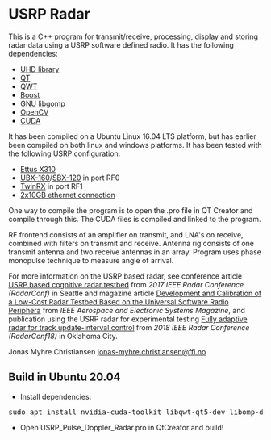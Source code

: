 # USRP Radar
This is a C++ program for transmit/receive, processing, display and storing radar data using a USRP software defined radio. It has the following dependencies:
* [UHD library](https://github.com/EttusResearch/uhd)
* [QT](https://www.qt.io/developers/)
* [QWT](http://qwt.sourceforge.net/)
* [Boost](https://www.boost.org/)
* [GNU libgomp](https://gcc.gnu.org/onlinedocs/libgomp/)
* [OpenCV](https://opencv.org/)
* [CUDA](https://developer.nvidia.com/cuda-downloads)

It has been compiled on a Ubuntu Linux 16.04 LTS platform, but has earlier been compiled on both linux and windows platforms. It has been tested with the following USRP configuration:
* [Ettus X310](https://kb.ettus.com/X300/X310)
* [UBX-160](https://www.ettus.com/product/details/UBX160)/[SBX-120](https://www.ettus.com/product/details/SBX120) in port RF0
* [TwinRX](https://www.ettus.com/product/details/TwinRX) in port RF1
* [2x10GB ethernet connection](https://www.ettus.com/product/details/10GIGE-KIT)

One way to compile the program is to open the .pro file in QT Creator and compile through this. The CUDA files is compiled and linked to the program.

RF frontend consists of an amplifier on transmit, and LNA's on receive, combined with filters on transmit and receive. Antenna rig consists of one transmit antenna and two receive antennas in an array. Program uses phase monopulse technique to measure angle of arrival.

For more information on the USRP based radar, see conference article [USRP based cognitive radar testbed](https://www.researchgate.net/publication/317702929_USRP_based_cognitive_radar_testbed) from *2017 IEEE Radar Conference (RadarConf)* in Seattle and magazine article [Development and Calibration of a Low-Cost Radar Testbed Based on the Universal Software Radio Periphera](https://www.researchgate.net/publication/338650084_Development_and_Calibration_of_a_Low-Cost_Radar_Testbed_Based_on_the_Universal_Software_Radio_Peripheral) from *IEEE Aerospace and Electronic Systems Magazine*, and publication using the USRP radar for experimental testing [Fully adaptive radar for track update-interval control](https://www.researchgate.net/publication/325915199_Fully_adaptive_radar_for_track_update-interval_control) from *2018 IEEE Radar Conference (RadarConf18)* in Oklahoma City.


Jonas Myhre Christiansen <jonas-myhre.christiansen@ffi.no>

## Build in Ubuntu 20.04

* Install dependencies:
<pre>
sudo apt install nvidia-cuda-toolkit libqwt-qt5-dev libomp-dev libopencv-dev libkissfft-dev libuhd-dev
</pre>

* Open USRP_Pulse_Doppler_Radar.pro in QtCreator and build!
